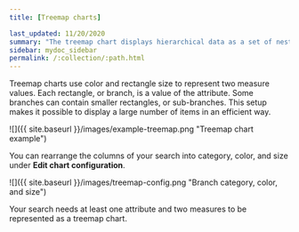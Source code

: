 ```yaml
---
title: [Treemap charts]

last_updated: 11/20/2020
summary: "The treemap chart displays hierarchical data as a set of nested rectangles."
sidebar: mydoc_sidebar
permalink: /:collection/:path.html
---
```

Treemap charts use color and rectangle size to represent two measure values. Each rectangle, or branch, is a value of the attribute. Some branches can contain smaller rectangles, or sub-branches. This setup makes it possible to display a large number of items in an efficient way.

 ![]({{ site.baseurl }}/images/example-treemap.png "Treemap chart example")

You can rearrange the columns of your search into category, color, and size under **Edit chart configuration**.

 ![]({{ site.baseurl }}/images/treemap-config.png "Branch category, color, and size")

Your search needs at least one attribute and two measures to be represented as a treemap chart.
